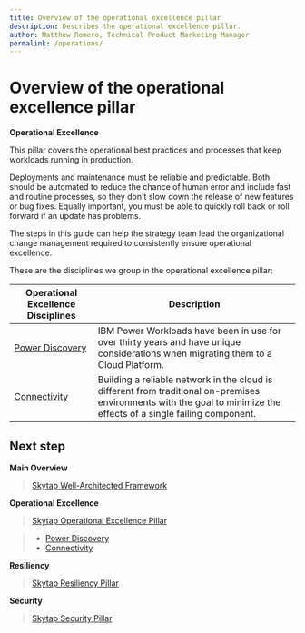 ```yaml
---
title: Overview of the operational excellence pillar
description: Describes the operational excellence pillar.
author: Matthew Romero, Technical Product Marketing Manager
permalink: /operations/
---
```


# Overview of the operational excellence pillar

**Operational Excellence**

This pillar covers the operational best practices and processes that keep workloads running in production. 

Deployments and maintenance must be reliable and predictable. Both should be automated to reduce the chance of human error and include fast and routine processes, so they don't slow down the release of new features or bug fixes. Equally important, you must be able to quickly roll back or roll forward if an update has problems.

The steps in this guide can help the strategy team lead the organizational change management required to consistently ensure operational excellence.

These are the disciplines we group in the operational excellence pillar:

| Operational Excellence Disciplines | Description |
|-------------------|-------------|
| [Power Discovery](Discovery/README.md) | IBM Power Workloads have been in use for over thirty years and have unique considerations when migrating them to a Cloud Platform.  |
| [Connectivity](connectivity/README.md) | Building a reliable network in the cloud is different from traditional on-premises environments with the goal to minimize the effects of a single failing component. |

<!--
| [Phase 01C - Sizing and Design](./Sizing_Design/) | The monitoring and management of performance and availability of software applications through DevOps |
| [Phase 01D - EcoSystem](./Ecosystems/) | How you deploy your application code is going to be one of the key factors that will determine your application stability  |
| [Phase 01E - Testing](./Testing/) | Testing is fundamental to being prepared for the unexpected and to catch mistakes before they impact users | -->

## Next step

**Main Overview**
> [Skytap Well-Architected Framework](../README.md)

**Operational Excellence**
>[Skytap Operational Excellence Pillar](README.md)

>* [Power Discovery](Discovery/README.md)
>* [Connectivity](connectivity/README.md)

**Resiliency**
> [Skytap Resiliency Pillar](../resiliency/README.md)

**Security**
> [Skytap Security Pillar](../security/README.md)
